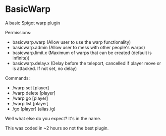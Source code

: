 # BasicWarp
A basic Spigot warp plugin

Permissions:
- basicwarp.warp (Allow user to use the warp functionality)
- basicwarp.admin (Allow user to mess with other people's warps)
- basicwarp.limit.x (Maximum of warps that can be created (default is infinite))
- basicwarp.delay.x (Delay before the teleport, cancelled if player move or is attacked. If not set, no delay)

Commands:
 - /warp set <name> [player]
 - /warp delete <name> [player]
 - /warp go <name> [player]
 - /warp list [player]
 - /go <name> [player] (alias /g)


Well what else do you expect? It's in the name.

This was coded in ~2 hours so not the best plugin. 
